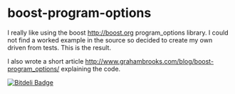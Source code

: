 boost-program-options
=====================

I really like using the boost http://boost.org program_options
library. I could not find a worked example in the source so decided to
create my own driven from tests. This is the result.

I also wrote a short article
http://www.grahambrooks.com/blog/boost-program_options/ explaining the
code.


[![Bitdeli Badge](https://d2weczhvl823v0.cloudfront.net/grahambrooks/boost-program-options/trend.png)](https://bitdeli.com/free "Bitdeli Badge")


